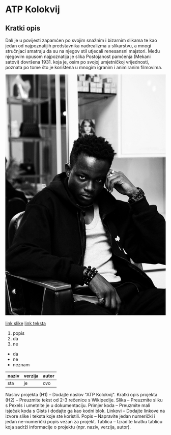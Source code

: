 # ATP Kolokvij

## Kratki opis

Dalí je u povijesti zapamćen po svojim snažnim i bizarnim slikama te kao jedan od najpoznatijih predstavnika nadrealizma u slikarstvu, a mnogi stručnjaci smatraju da su na njegov stil utjecali renesansni majstori. Među njegovim opusom najpoznatija je slika Postojanost pamćenja (Mekani satovi) dovršena 1931. koja je, osim po svojoj umjetničkoj vrijednosti, poznata po tome što je korištena u mnogim igranim i animiranim filmovima.

![slika](pexels-planeteelevene-29640451.jpg)


<?xml version="1.0" encoding="utf-8"?>
<fileSnapshot xmlns:xsd="http://www.w3.org/2001/XMLSchema" xmlns:xsi="http://www.w3.org/2001/XMLSchema-instance">
  <files>
    <file path="C:\ProgramData\chocolatey\lib\nerd-fonts-Recursive\FontFilesInstalled.log" checksum="32D324B1A8CDE7BB535B4C4D5357EA7D" />
    <file path="C:\ProgramData\chocolatey\lib\nerd-fonts-Recursive\nerd-fonts-Recursive.nupkg" checksum="67CB0D28E246CED8FD5E6A81269FCFA8" />
    <file path="C:\ProgramData\chocolatey\lib\nerd-fonts-Recursive\nerd-fonts-recursive.nuspec" checksum="712FE1DFF07E4F3640B53BDC81244533" />
    <file path="C:\ProgramData\chocolatey\lib\nerd-fonts-Recursive\Recursive.zip.txt" checksum="57B8293869264868D18FA932B2E2E215" />
    <file path="C:\ProgramData\chocolatey\lib\nerd-fonts-Recursive\tools\chocolateyInstall.ps1" checksum="041E79490F46DE34CF37E8C5AA152AF6" />
    <file path="C:\ProgramData\chocolatey\lib\nerd-fonts-Recursive\tools\chocolateyUninstall.ps1" checksum="F0C578ADAB9D24FD8243109E60D5EE44" />
    <fil

[link slike](https://www.pexels.com/photo/stylish-portrait-of-young-man-in-hair-salon-29640451/)
[link teksta](https://hr.wikipedia.org/wiki/Glavna_stranica)

1. popis
2. da
3. ne

- da
- ne
- neznam


naziv | verzija | autor |
------|---------|-------|
sta   | je      |   ovo |



Naslov projekta (H1) – Dodajte naslov "ATP Kolokvij".
Kratki opis projekta (H2) – Preuzmite tekst od 2-3 rečenice s Wikipedije.
Slika – Preuzmite sliku s Pexels i umetnite je u dokumentaciju.
Primjer koda – Preuzmite mali isječak koda s Gists i dodajte ga kao kodni blok.
Linkovi – Dodajte linkove na izvore slike i teksta koje ste koristili. 
Popis – Napravite jedan numerički i jedan ne-numerički popis vezan za projekt.
Tablica – Izradite kratku tablicu koja sadrži informacije o projektu (npr. naziv, verzija, autor).

